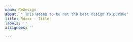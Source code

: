 ```yaml
---
name: Redesign
about: " This seems to be not the best design to pursue"
title: Rdxxx - Title
labels: ''
assignees: ''

---
```



